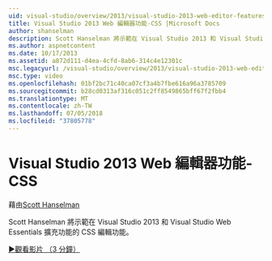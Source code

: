 ```yaml
---
uid: visual-studio/overview/2013/visual-studio-2013-web-editor-features-css
title: Visual Studio 2013 Web 編輯器功能-CSS |Microsoft Docs
author: shanselman
description: Scott Hanselman 將示範在 Visual Studio 2013 和 Visual Studio Web Essentials 擴充功能的 CSS 編輯功能。
ms.author: aspnetcontent
ms.date: 10/17/2013
ms.assetid: a872d111-d4ea-4cfd-8ab6-314c4e12301c
msc.legacyurl: /visual-studio/overview/2013/visual-studio-2013-web-editor-features-css
msc.type: video
ms.openlocfilehash: 01bf2bc71c40ca07cf3a4b7fbe616a96a3785709
ms.sourcegitcommit: b28cd0313af316c051c2ff8549865bff67f2fbb4
ms.translationtype: MT
ms.contentlocale: zh-TW
ms.lasthandoff: 07/05/2018
ms.locfileid: "37805778"
---
```

<a name="visual-studio-2013-web-editor-features---css"></a>Visual Studio 2013 Web 編輯器功能-CSS
====================
藉由[Scott Hanselman](https://github.com/shanselman)

Scott Hanselman 將示範在 Visual Studio 2013 和 Visual Studio Web Essentials 擴充功能的 CSS 編輯功能。

[&#9654;觀看影片 （3 分鐘）](https://channel9.msdn.com/Blogs/ASP-NET-Site-Videos/visual-studio-2013-web-editor-features-css)
